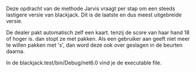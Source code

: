 Deze opdracht van de methode Jarvis vraagt per stap om een steeds lastigere versie van blackjack. Dit is de laatste en dus meest uitgebreide versie.

De dealer pakt automatisch zelf een kaart. tenzij de score van haar hand 18 of hoger is. dan stopt ze met pakken. Als een gebruiker aan geeft niet meer te willen pakken met 's', dan word deze ook over geslagen in de beurten daarna.

In de blackjack.test/bin/Debug/net6.0 vind je de executable file.
